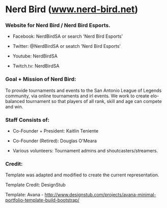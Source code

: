 # Nerd Bird (www.nerd-bird.net)

### Website for Nerd Bird / Nerd Bird Esports.

+ Facebook: NerdBirdSA or search 'Nerd Bird Esports'
  
+ Twitter: @NerdBirdSA or seatch 'Nerd Bird Esports'
  
+ Youtube: NerdBirdSA
  
+ Twitch.tv: NerdBirdSA

### Goal + Mission of Nerd Bird: 

  To provide tournaments and events to the San Antonio League of Legends community, via online tournaments and irl events.
  We work to create elo-balanced tournament so that players of all rank, skill and age can compete and win.

### Staff Consists of:

+ Co-Founder + President: Kaitlin Teniente
  
+ Co-Founder (Retired): Douglas O'Meara
  
+ Various volunteers: Tournament admins and shoutcasters/streamers.

### Credit:

Template was adapted and modified to create the current representation.

Template Credit: DesignStub

Template: Avana - http://www.designstub.com/projects/avana-minimal-portfolio-template-build-bootstrap/

